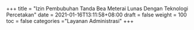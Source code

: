 +++
title = "Izin Pembubuhan Tanda Bea Meterai Lunas Dengan Teknologi Percetakan"
date = 2021-01-16T13:11:58+08:00
draft = false
weight = 100
toc = false
categories ="Layanan Administrasi"
+++